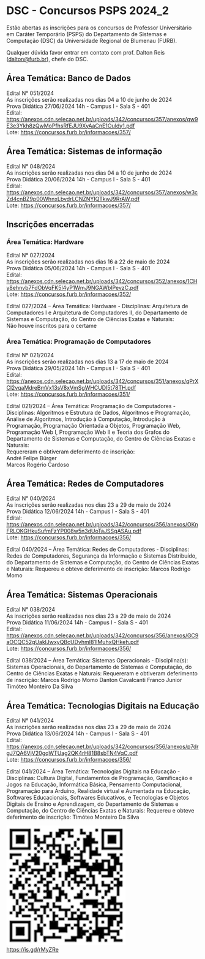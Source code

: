 # DSC - Concursos PSPS 2024_2

Estão abertas as inscrições para os concursos de Professor Universitário em Caráter Temporário (PSPS) do Departamento de Sistemas e Computação (DSC) da Universidade Regional de Blumenau (FURB).  

Qualquer dúvida favor entrar em contato com prof. Dalton Reis (<dalton@furb.br>), chefe do DSC.  

## Área Temática: Banco de Dados

Edital N° 051/2024  
As inscrições serão realizadas nos dias 04 a 10 de junho de 2024  
Prova Didática 27/06/2024 14h - Campus I - Sala S - 401  
Edital: <https://anexos.cdn.selecao.net.br/uploads/342/concursos/357/anexos/qw9E3e3Ykh8zQwMoPfhsRfEJU9XyAaCnE1Ouldy1.pdf>  
Lote: <https://concursos.furb.br/informacoes/357/>  

## Área Temática: Sistemas de informação

Edital N° 048/2024  
As inscrições serão realizadas nos dias 04 a 10 de junho de 2024  
Prova Didática 20/06/2024 14h - Campus I - Sala S - 401  
Edital: <https://anexos.cdn.selecao.net.br/uploads/342/concursos/357/anexos/w3cZd4cnBZ9p00WhnxLbvdrLCNZNYIQTkwJ9RrAW.pdf>  
Lote: <https://concursos.furb.br/informacoes/357/>  

## Inscrições encerradas

### Área Temática: Hardware

Edital N° 027/2024  
As inscrições serão realizadas nos dias 16 a 22 de maio de 2024  
Prova Didática 05/06/2024 14h - Campus I - Sala S - 401  
Edital: <https://anexos.cdn.selecao.net.br/uploads/342/concursos/352/anexos/1CHy8ehnvb7FdObVqFK5I4yP1WmJ9NGAWblPevzC.pdf>  
Lote: <https://concursos.furb.br/informacoes/352/>  

Edital 027/2024 – Área Temática: Hardware - Disciplinas: Arquitetura de Computadores I e Arquitetura de Computadores II, do Departamento de Sistemas e Computação, do Centro de Ciências Exatas e Naturais:  
  Não houve inscritos para o certame  

### Área Temática: Programação de Computadores

Edital N° 021/2024  
As inscrições serão realizadas nos dias 13 a 17 de maio de 2024  
Prova Didática 29/05/2024 14h - Campus I - Sala S - 401  
Edital: <https://anexos.cdn.selecao.net.br/uploads/342/concursos/351/anexos/qPrXCl2vqaMdreBmVx13sV8xVmSgWHCUDl5t78TH.pdf>  
Lote: <https://concursos.furb.br/informacoes/351/>  

Edital 021/2024 – Área Temática: Programação de Computadores - Disciplinas: Algoritmos e Estrutura de Dados, Algoritmos e Programação, Análise de Algoritmos, Introdução à Computação, Introdução à Programação, Programação Orientada a Objetos, Programação Web, Programação Web I, Programação Web II e Teoria dos Grafos do Departamento de Sistemas e Computação, do Centro de Ciências Exatas e Naturais:  
Requereram e obtiveram deferimento de inscrição:  
  André Felipe Bürger  
  Marcos Rogério Cardoso  

## Área Temática: Redes de Computadores

Edital N° 040/2024  
As inscrições serão realizadas nos dias 23 a 29 de maio de 2024  
Prova Didática 12/06/2024 14h - Campus I - Sala S - 401  
Edital: <https://anexos.cdn.selecao.net.br/uploads/342/concursos/356/anexos/OKnFRLOKGHkuSufmFzYP008w5n3dUoTaJSSgASAu.pdf>  
Lote: <https://concursos.furb.br/informacoes/356/>  

Edital 040/2024 – Área Temática: Redes de Computadores - Disciplinas: Redes de
Computadores, Segurança da Informação e Sistemas Distribuído, do Departamento de
Sistemas e Computação, do Centro de Ciências Exatas e Naturais:
Requereu e obteve deferimento de inscrição:
  Marcos Rodrigo Momo

## Área Temática: Sistemas Operacionais

Edital N° 038/2024  
As inscrições serão realizadas nos dias 23 a 29 de maio de 2024  
Prova Didática 11/06/2024 14h - Campus I - Sala S - 401  
Edital: <https://anexos.cdn.selecao.net.br/uploads/342/concursos/356/anexos/GC9aOCQC52gUaklJwxyQBcUDvhmI81IMuhxQHkeh.pdf>  
Lote: <https://concursos.furb.br/informacoes/356/>  

Edital 038/2024 – Área Temática: Sistemas Operacionais - Disciplina(s): Sistemas
Operacionais, do Departamento de Sistemas e Computação, do Centro de Ciências
Exatas e Naturais:
Requereram e obtiveram deferimento de inscrição:
  Marcos Rodrigo Momo
  Danton Cavalcanti Franco Junior
  Timóteo Monteiro Da Silva

## Área Temática: Tecnologias Digitais na Educação

Edital N° 041/2024  
As inscrições serão realizadas nos dias 23 a 29 de maio de 2024  
Prova Didática 13/06/2024 14h - Campus I - Sala S - 401  
Edital: <https://anexos.cdn.selecao.net.br/uploads/342/concursos/356/anexos/p7drgJ7QA6VjV20gqWTUag2QK4rH81B8sbTN4VqC.pdf>  
Lote: <https://concursos.furb.br/informacoes/356/>  

Edital 041/2024 – Área Temática: Tecnologias Digitais na Educação - Disciplinas:
Cultura Digital, Fundamentos de Programação, Gamificação e Jogos na Educação,
Informática Básica, Pensamento Computacional, Programação para Arduíno, Realidade
virtual e Aumentada na Educação, Softwares Educacionais, Softwares Educativos, e
Tecnologias e Objetos Digitais de Ensino e Aprendizagem, do Departamento de Sistemas e
Computação, do Centro de Ciências Exatas e Naturais:
Requereu e obteve deferimento de inscrição:
  Timóteo Monteiro Da Silva

![ConcursoPSPS_006_2023](ConcursoPSPS_2024_2.png)  
<https://is.gd/rMyZRe>  
